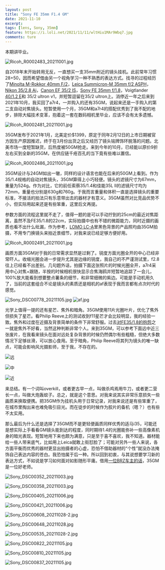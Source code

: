 ```yaml
---
layout: post
title: "Sony FE 35mm F1.4 GM"
date: 2021-11-10
excerpt: 
tags: [lens, Sony, 35mm]
feature: https://i.loli.net/2021/11/11/wltHiu1MAr9Wbq7.jpg
comments: ture
---
```



本期讲毕业。


![Ricoh_R0002483_20211001.jpg](https://i.loli.net/2021/11/11/wltHiu1MAr9Wbq7.jpg)


自2018年末开始转用无反，一直想买一支35mm附近的镜头挂机。此前常年习惯28+50，因而希望借由另一个视角学习一种不熟悉的表达方式。找寻的过程经历了[Minolta M-Rokkor 40mm F/2](https://taikwai.github.io/m40/)，[Leica Summicron-M 35mm f/2 ASPH](https://taikwai.github.io/35cron/)，[Nikon 35/2.8 Ai](https://taikwai.github.io/35war/)，[Canon EF 35/2 IS](https://taikwai.github.io/35war/)，[Sony FE 35mm f/1.8](https://taikwai.github.io/fe35/)，Voigtlander [40/1.2 E](https://taikwai.github.io/cv40-2yo/)和 35/2 ultron v1，并短暂逗留在35/2 ultron上。消停近一年之后来到2021年10月，我买回了a7r4，一并购入的还有35GM，说起来还是一手购入的第二支自动对焦镜头。短暂使用一个月，35GM和a7r4的搭配优秀到了我不配的地步，排除大幅技术变革，抱着这一套在数码相机里毕业，应该不会有太多遗憾。


![Ricoh_R0002481_20211001.jpg](https://i.loli.net/2021/11/11/ZXMgWlSiHANsxna.jpg)


35GM发布于2021年1月，北美定价$1399，原定于同年2月12日的上市日期被官方因生产原因推迟，终于在3月份出货之后又经历了镜头铭牌饰环脱落的问题。北美市场一度短暂缺货，后热度被50GM抢走。来到今年的10月，已经能以原价9折左右买到全新的35GM，在供应链千疮百孔的当下竟有些难以置信。


![Ricoh_R0002486_20211001.jpg](https://i.loli.net/2021/11/11/c7dqMZUgwrzJEvt.jpg)


35GM设计与24GM如出一辙，同样的设计语言也能在后来的50GM上看到。作为35/1.4规格的自动对焦镜头，35GM算得上小巧轻便。镜头的滤镜尺寸为67mm，重量为524g。作为对比，它的前任索蔡35/1.4和佳能35L II的滤镜尺寸均为72mm，重量也分别是630g和760g。于我而言重量和体积一直是选择镜头的重要标准，不接活的拍法只有乐意带出去的器材才有意义。35GM虽然对比竞品优势不小，但实际用起来还是有些笨重，这里后文再提。

参数方面的流程这里就不走了，值得一题的是可以手动拧到的25cm的最近对焦距离，虽然不及FE35/1.8的22cm，实际拍摄中也有不错的微距能力，同时近摄的画质也看不出什么纰漏，作为参考，[LOMO LC-A](https://taikwai.github.io/lca/)里黑色背景的产品照均由35GM拍摄，不用专门换镜头来拍近景细节，对我来说已经足够方便好用。


![Ricoh_R0002491_20211001.jpg](https://i.loli.net/2021/11/11/6N2GiBoQahpjHyd.jpg)


画质方面35GM对于我的日常需求显然是过剩了。锐度方面光圈全开的中心已经非常吓人。收缩光圈会进一步提升尤其是边缘的锐度，我自己的不严谨测试里，f2.8往上已经看不出差别。几句题外话，拍摄下面这张照片的时候光圈全开，a7r4采用中心对焦+跟随，半按的时候相机很快显示合焦海鸥并短暂地追踪了一会儿，100%放大能看到想要整点薯条的细节，和非常细微的紫边。可能是手动机用久了，当前的这套组合不论是镜头的素质还是相机的af表现于我而言都有点次时代的感觉。


![Sony_DSC00778_20211105.jpg](https://i.loli.net/2021/11/11/jf5x8lKLobaWS39.jpg)
![af.jpg](https://i.loli.net/2021/11/11/lQsHVN1IzOScyvf.jpg)


光学上值得一提的还有星芒、焦外和暗角。35GM使用11片光圈叶片，优化了焦外但损失了星芒。看Philip Reeve上的测试收到f11星芒才会比较明显，我的经验一致。焦外和过度在近摄及背景简单的条件下非常舒服。过去[对FE35/1.8的抱怨](https://taikwai.github.io/fe35/)之一就是焦外不好看，当然这种判断非常个人。来到35GM，可以参考下面远中近三张废片，在我看来镜头在面对远处复杂背景的时候仍然偶尔有些粗糙，但绝大多数情况下足够丝滑，可以放心食用。至于暗角，Philip Reeve将其列为镜头的唯一缺点，可能会影响风光摄影师，至于我，不存在的。


![远](https://i.loli.net/2021/11/11/Z7vfkYShtQXdVjR.jpg)

![中](https://i.loli.net/2021/11/11/HJtM4IvibVYdrGz.jpg)

![近](https://i.loli.net/2021/11/11/pgxafwVn5EPRjeM.jpg)


来总结。有一个词叫overkill，或者更古早一点，叫做杀鸡焉用牛刀，或者更二营长一点，叫做大炮轰蚊子。总之，就是这个意思。对我来说其实非常乐意损失一些画质来换取便携。把35GM作为挂机头用于日常记录，对我来说还是有些笨重了，在城市里掏出来也难免吸引目光。而在徒步的时候作为胶片的备机（嗯？）也有些不太实用。

那么最后为什么还是选择了35GM而不是更轻便画质同样优秀的适马i35，可能还是想实际上手看看GM镜头能到达的程度，同时期待1.4的光圈能弥补一些高像素机身的暗光表现。短暂地用下来也颇为满意，只是至于喜不喜欢，我不知道。器材能给一些人带来底气，比如用上Leica就敢上街怼脸了；可能对另外一些人来说，各方面平衡而优秀的器材更显出拍摄者的心虚，恐怕不借助器材的“个性”就没办法掩饰自己表达内容的苍白。我恐怕属于后一种。所以回到初衷，与其说想要学习新的表达方式，不如说是学习如何面对如影随形平庸。借用[一位BRZ车主的话](https://www.chiphell.com/thread-2369621-1-1.html)，35GM是一位好老师。


![Sony_DSC00352_20211003.jpg](https://i.loli.net/2021/11/11/CXg17JUrxBOI89A.jpg)

![Sony_DSC00358_20211003.jpg](https://i.loli.net/2021/11/11/CUudHMq9TpRb3cn.jpg)

![Sony_DSC00405_20211006.jpg](https://i.loli.net/2021/11/11/aj7FzMIKnhLyGbf.jpg)

![Sony_DSC00421_20211006.jpg](https://i.loli.net/2021/11/11/JTvjgVUX3tau7BY.jpg)

![Sony_DSC00608_20211028-2.jpg](https://i.loli.net/2021/11/11/REwSTeLIAOJ7Nmo.jpg)

![Sony_DSC00648_20211028.jpg](https://i.loli.net/2021/11/11/GKzruqwdB7VDoFk.jpg)

![Sony_DSC00535_20211028-2.jpg](https://i.loli.net/2021/11/11/akOBQLliqvmSPws.jpg)

![Sony_DSC00822_20211105.jpg](https://i.loli.net/2021/11/11/aTiE1KPb69Rnmjf.jpg)

![Sony_DSC00810_20211105.jpg](https://i.loli.net/2021/11/11/O3CcmrJA24G7D6W.jpg)

![Sony_DSC00837_20211105.jpg](https://i.loli.net/2021/11/11/2sjn4HAVug1MicN.jpg)